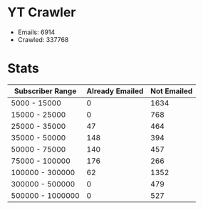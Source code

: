 # YT Crawler
- Emails: 6914
- Crawled: 337768

# Stats
| Subscriber Range  | Already Emailed | Not Emailed |
|-------|-------|-------|
| 5000 - 15000 | 0 | 1634 |
| 15000 - 25000 | 0 | 768 |
| 25000 - 35000 | 47 | 464 |
| 35000 - 50000 | 148 | 394 |
| 50000 - 75000 | 140 | 457 |
| 75000 - 100000 | 176 | 266 |
| 100000 - 300000 | 62 | 1352 |
| 300000 - 500000 | 0 | 479 |
| 500000 - 1000000 | 0 | 527 |
